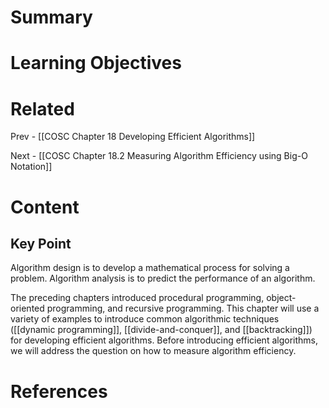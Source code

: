 # Summary

# Learning Objectives

# Related
Prev - [[COSC Chapter 18 Developing Efficient Algorithms]]

Next - [[COSC Chapter 18.2 Measuring Algorithm Efficiency using Big-O Notation]]
# Content

## Key Point

Algorithm design is to develop a mathematical process for solving a problem. Algorithm analysis is to predict the performance of an algorithm.

The preceding chapters introduced procedural programming, object-oriented programming, and recursive programming. This chapter will use a variety of examples to introduce common algorithmic techniques ([[dynamic programming]], [[divide-and-conquer]], and [[backtracking]]) for developing efficient algorithms. Before introducing efficient algorithms, we will address the question on how to measure algorithm efficiency.

# References
